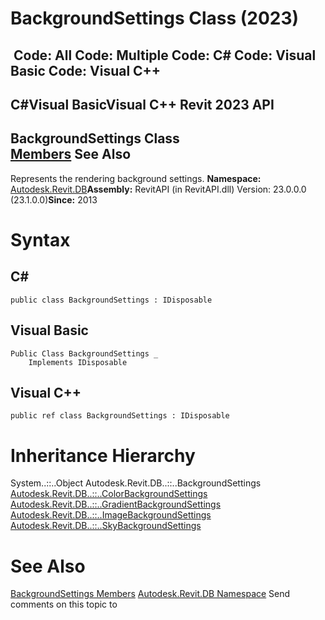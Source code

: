 # BackgroundSettings Class (2023)

﻿
 Code: All Code: Multiple Code: C# Code: Visual Basic Code: Visual C++   
---  
C#Visual BasicVisual C++
Revit 2023 API  
---  
BackgroundSettings Class  
[Members](d2cebc29-8406-165f-caa7-cb87f3188491.md "BackgroundSettings Members") See Also  
---  
Represents the rendering background settings. 
**Namespace:** [Autodesk.Revit.DB](87546ba7-461b-c646-cbb1-2cb8f5bff8b2.md "Autodesk.Revit.DB Namespace")**Assembly:** RevitAPI (in RevitAPI.dll) Version: 23.0.0.0 (23.1.0.0)**Since:** 2013 
# Syntax
C#  
---  
```text
public class BackgroundSettings : IDisposable
```
  
Visual Basic  
---  
```text
Public Class BackgroundSettings _
	Implements IDisposable
```
  
Visual C++  
---  
```text
public ref class BackgroundSettings : IDisposable
```
  
# Inheritance Hierarchy
System..::..Object Autodesk.Revit.DB..::..BackgroundSettings [Autodesk.Revit.DB..::..ColorBackgroundSettings](f879a275-8244-d98a-50c6-2142fdcca188.md "ColorBackgroundSettings Class") [Autodesk.Revit.DB..::..GradientBackgroundSettings](eccbccb0-a1ba-4319-2b2e-8f0e7343797f.md "GradientBackgroundSettings Class") [Autodesk.Revit.DB..::..ImageBackgroundSettings](543287b5-d534-2b3a-d285-036e54a0256d.md "ImageBackgroundSettings Class") [Autodesk.Revit.DB..::..SkyBackgroundSettings](f41fa5bf-3973-9545-048e-c2870c29c636.md "SkyBackgroundSettings Class")
# See Also
[BackgroundSettings Members](d2cebc29-8406-165f-caa7-cb87f3188491.md "BackgroundSettings Members")
[Autodesk.Revit.DB Namespace](87546ba7-461b-c646-cbb1-2cb8f5bff8b2.md "Autodesk.Revit.DB Namespace")
Send comments on this topic to 